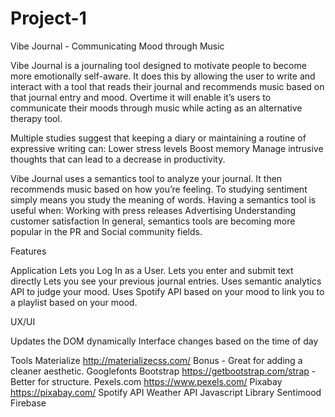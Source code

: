 # Project-1

Vibe Journal - Communicating Mood through Music

Vibe Journal is a journaling tool designed to motivate people to become more emotionally self-aware. It does this by allowing the user to write and interact with a tool that reads their journal and recommends music based on that journal entry and mood.  Overtime it will enable it’s users to communicate their moods through music while acting as an alternative therapy tool.

Multiple studies suggest that keeping a diary or maintaining a routine of expressive writing can: 
Lower stress levels 
Boost memory
Manage intrusive thoughts that can lead to a decrease in productivity. 

Vibe Journal uses a semantics tool to analyze your journal. It then recommends music based on how you’re feeling. To studying sentiment simply means you study the meaning of words.
Having a semantics tool is useful when:
 Working with press releases
  Advertising 
  Understanding customer satisfaction
In general, semantics tools are becoming more popular in the PR and Social community fields.

Features

Application
Lets you Log In as a User.
Lets you enter and submit text directly
Lets you see your previous journal entries.
Uses semantic analytics API to judge your mood.
Uses Spotify API based on your mood to link you to a playlist based on your mood.   

UX/UI

Updates the DOM dynamically
Interface changes based on the time of day

Tools
Materialize <http://materializecss.com/>  Bonus - Great for adding a cleaner aesthetic.
Googlefonts 
Bootstrap  <https://getbootstrap.com/strap> - Better for structure. 
Pexels.com <https://www.pexels.com/>
Pixabay <https://pixabay.com/>
Spotify API
Weather API
Javascript Library Sentimood
Firebase



